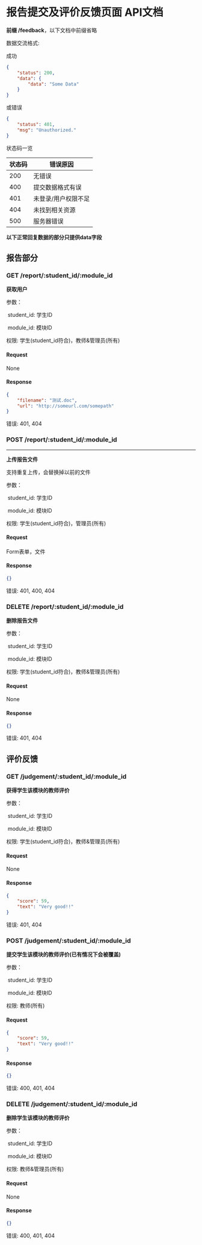 # 报告提交及评价反馈页面 API文档

**前缀 /feedback**，以下文档中前缀省略

数据交流格式:

成功

```json
{
    "status": 200,
    "data": {
        "data": "Some Data"
    }
}
```

或错误

```json
{
    "status": 401,
    "msg": "Unauthorized."
}
```



状态码一览

| 状态码 | 错误原因            |
| ------ | ------------------- |
| 200    | 无错误              |
| 400    | 提交数据格式有误    |
| 401    | 未登录/用户权限不足 |
| 404    | 未找到相关资源      |
| 500    | 服务器错误          |



**以下正常回复数据的部分只提供data字段**



## 报告部分

### GET /report/:student_id/:module_id

**获取用户**

参数：

​	student_id: 学生ID

​	module_id: 模块ID

权限: 学生(student_id符合)，教师&管理员(所有)



#### Request

None

#### Response

```json
{
    "filename": "测试.doc",
    "url": "http://someurl.com/somepath"
}
```



错误: 401, 404



### POST /report/:student_id/:module_id

****

**上传报告文件**

支持重复上传，会替换掉以前的文件

参数：

​	student_id: 学生ID

​	module_id: 模块ID

权限: 学生(student_id符合)，管理员(所有)



#### Request

Form表单，文件

#### Response

```json
{}
```



错误: 401, 400, 404



### DELETE /report/:student_id/:module_id

**删除报告文件**

参数：

​	student_id: 学生ID

​	module_id: 模块ID

权限: 学生(student_id符合)，教师&管理员(所有)



#### Request

None

#### Response

```json
{}
```



错误: 401, 404



## 评价反馈

### GET /judgement/:student_id/:module_id

**获得学生该模块的教师评价**

参数：

​	student_id: 学生ID

​	module_id: 模块ID

权限: 学生(student_id符合)，教师&管理员(所有)

#### Request

None

#### Response

```json
{
    "score": 59,
    "text": "Very good!!"
}
```



错误: 401, 404



### POST /judgement/:student_id/:module_id

**提交学生该模块的教师评价(已有情况下会被覆盖)**

参数：

​	student_id: 学生ID

​	module_id: 模块ID

权限: 教师(所有)



#### Request

```json
{
    "score": 59,
    "text": "Very good!!"
}
```

#### Response

```json
{}
```



错误: 400, 401, 404



### DELETE /judgement/:student_id/:module_id

**删除学生该模块的教师评价**

参数：

​	student_id: 学生ID

​	module_id: 模块ID

权限: 教师&管理员(所有)



#### Request

None

#### Response

```json
{}
```



错误: 400, 401, 404



